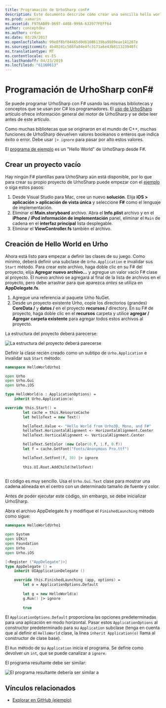 ```yaml
---
title: Programación de UrhoSharp conF#
description: Este documento describe cómo crear una sencilla hello world UrhoSharp aplicación mediante F# en Visual Studio para Mac.
ms.prod: xamarin
ms.assetid: F976AB09-0697-4408-999A-633977FEFF64
author: conceptdev
ms.author: crdun
ms.date: 03/29/2017
ms.openlocfilehash: 99e8f8bf04465d0d61086139ba9889eae141207e
ms.sourcegitcommit: 4b402d1c508fa84e4fc3171a6e43b811323948fc
ms.translationtype: MT
ms.contentlocale: es-ES
ms.lasthandoff: 04/23/2019
ms.locfileid: "61160613"
---
```

# <a name="programming-urhosharp-with-f"></a>Programación de UrhoSharp conF#

Se puede programar UrhoSharp con F# usando las mismas bibliotecas y conceptos que se usan por C# los programadores. El [uso de UrhoSharp](~/graphics-games/urhosharp/using.md) artículo ofrece información general del motor de UrhoSharp y se debe leer antes de este artículo.

Como muchas bibliotecas que se originaron en el mundo de C++, muchas funciones de UrhoSharp devuelven valores booleanos o enteros que indica éxito o error. Debe usar `|> ignore` para pasar por alto estos valores.

El [programa de ejemplo](https://github.com/xamarin/recipes/tree/master/Recipes/cross-platform/urho/urho-fsharp/HelloWorldUrhoFsharp) es un "Hello World" de UrhoSharp desde F#.

## <a name="creating-an-empty-project"></a>Crear un proyecto vacío

Hay ningún F# plantillas para UrhoSharp aún está disponible, por lo que para crear su propio proyecto de UrhoSharp puede empezar con el [ejemplo](https://github.com/xamarin/recipes/tree/master/Recipes/cross-platform/urho/urho-fsharp/HelloWorldUrhoFsharp) o siga estos pasos:

1. Desde Visual Studio para Mac, cree un nuevo **solución**. Elija **iOS > aplicación > aplicación de vista única** y seleccione **F#** como el lenguaje de implementación. 
1. Eliminar el **Main.storyboard** archivo. Abra el **Info.plist** archivo y en el **iPhone / iPod información de implementación** panel, eliminar el `Main` de cadena en el **interfaz principal** lista desplegable.
1. Eliminar el **ViewController.fs** también el archivo.

## <a name="building-hello-world-in-urho"></a>Creación de Hello World en Urho

Ahora está listo para empezar a definir las clases de su juego. Como mínimo, deberá definir una subclase de `Urho.Application` e invalidar sus `Start` método. Para crear este archivo, haga doble clic en su F# del proyecto, elija **Agregar nuevo archivo...**  y agregue un valor vacío F# clase al proyecto. El nuevo archivo se agregará al final de la lista de archivos en el proyecto, pero debe arrastrar para que aparezca *antes* se utiliza en **AppDelegate.fs**.

1. Agregue una referencia al paquete Urho NuGet.
1. Desde un proyecto existente Urho, copie los directorios (grandes) **CoreData /** y **datos /** en el proyecto **recursos /** directory. En su F# de proyecto, haga doble clic en el **recursos** carpeta y utilice **agregar / Agregar carpeta existente** para agregar todos estos archivos al proyecto.

La estructura del proyecto deberá parecerse:

![](fsharp-images/solutionpane.png "La estructura del proyecto deberá parecerse")

Definir la clase recién creado como un subtipo de `Urho.Application` e invalidar sus `Start` método:

```fsharp
namespace HelloWorldUrho1

open Urho
open Urho.Gui
open Urho.iOS

type HelloWorld(o : ApplicationOptions) =
    inherit Urho.Application(o) 

override this.Start() = 
        let cache = this.ResourceCache
        let helloText = new Text()

        helloText.Value <- "Hello World from Urho3D, Mono, and F#"
        helloText.HorizontalAlignment <- HorizontalAlignment.Center
        helloText.VerticalAlignment <- VerticalAlignment.Center

        helloText.SetColor (new Color(0.f, 1.f, 0.f))
        let f = cache.GetFont("Fonts/Anonymous Pro.ttf")

        helloText.SetFont(f, 30) |> ignore
                  
        this.UI.Root.AddChild(helloText)
            
```

El código es muy sencillo. Usa el `Urho.Gui.Text` clase para mostrar una cadena alineada en el centro con un determinado tamaño de fuente y color. 

Antes de poder ejecutar este código, sin embargo, se debe inicializar UrhoSharp. 

Abra el archivo AppDelegate.fs y modifique el `FinishedLaunching` método como sigue:

```fsharp
namespace HelloWorldUrho1

open System
open UIKit
open Foundation
open Urho
open Urho.iOS

[<Register ("AppDelegate")>]
type AppDelegate () =
    inherit UIApplicationDelegate ()

    override this.FinishedLaunching (app, options) =
        let o = ApplicationOptions.Default
     
        let g = new HelloWorld(o)
        g.Run() |> ignore
       
        true
```

El `ApplicationOptions.Default` proporciona las opciones predeterminadas para una aplicación en modo horizontal. Pasar estos `ApplicationOptions` al constructor predeterminado para su `Application` subclase (tenga en cuenta que al definir el `HelloWorld` clase, la línea `inherit Application(o)` llama al constructor de clase base). 

El `Run` método de su `Application` inicia el programa. Se define como devolver un `int`, que se puede canalizar a `ignore`. 

El programa resultante debe ser similar:

![](fsharp-images/helloworldfsharp.png "El programa resultante debería ser similar a")








## <a name="related-links"></a>Vínculos relacionados

- [Explorar en GitHub (ejemplo)](https://github.com/xamarin/recipes/tree/master/Recipes/cross-platform/urho/urho-fsharp/HelloWorldUrhoFsharp)
